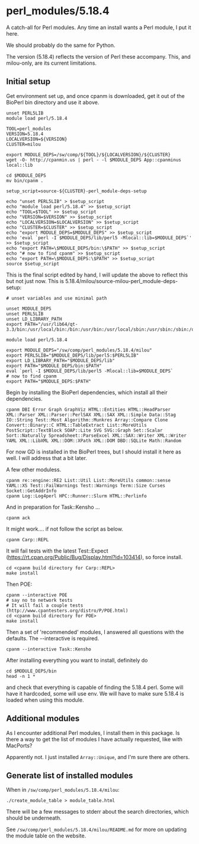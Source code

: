 perl_modules/5.18.4
===================

A catch-all for Perl modules.  Any time an install wants a Perl module, I put it here.

We should probably do the same for Python.

The version (5.18.4) reflects the version of Perl these accompany.  This, and milou-only, are its current limitations.

Initial setup
-------------

Get environment set up, and once cpanm is downloaded, get it out of the BioPerl bin directory and use it above.

    unset PERL5LIB
    module load perl/5.18.4

    TOOL=perl_modules
    VERSION=5.18.4
    LOCALVERSION=${VERSION}
    CLUSTER=milou

    export MODULE_DEPS=/sw/comp/${TOOL}/${LOCALVERSION}/${CLUSTER}
    wget -O- http://cpanmin.us | perl - -l $MODULE_DEPS App::cpanminus local::lib

    cd $MODULE_DEPS
    mv bin/cpanm .

    setup_script=source-${CLUSTER}-perl_module-deps-setup

    echo "unset PERL5LIB" > $setup_script
    echo "module load perl/5.18.4" >> $setup_script
    echo "TOOL=$TOOL" >> $setup_script
    echo "VERSION=$VERSION" >> $setup_script
    echo "LOCALVERSION=$LOCALVERSION" >> $setup_script
    echo "CLUSTER=$CLUSTER" >> $setup_script
    echo "export MODULE_DEPS=$MODULE_DEPS" >> $setup_script
    echo 'eval `perl -I $MODULE_DEPS/lib/perl5 -Mlocal::lib=$MODULE_DEPS`' >> $setup_script
    echo "export PATH=\$MODULE_DEPS/bin:\$PATH" >> $setup_script
    echo "# now to find cpanm" >> $setup_script
    echo "export PATH=\$MODULE_DEPS:\$PATH" >> $setup_script
    source $setup_script

This is the final script edited by hand, I will update the above to reflect this but not just now.
This is 5.18.4/milou/source-milou-perl_module-deps-setup:


    # unset variables and use minimal path

    unset MODULE_DEPS
    unset PERL5LIB
    unset LD_LIBRARY_PATH
    export PATH="/usr/lib64/qt-3.3/bin:/usr/local/bin:/bin:/usr/bin:/usr/local/sbin:/usr/sbin:/sbin:/opt/thinlinc/bin:/sw/uppmax/bin"

    module load perl/5.18.4

    export MODULE_DEPS="/sw/comp/perl_modules/5.18.4/milou"
    export PERL5LIB="$MODULE_DEPS/lib/perl5:$PERL5LIB"
    export LD_LIBRARY_PATH="$MODULE_DEPS/lib"
    export PATH="$MODULE_DEPS/bin:$PATH"
    eval `perl -I $MODULE_DEPS/lib/perl5 -Mlocal::lib=$MODULE_DEPS`
    # now to find cpanm
    export PATH="$MODULE_DEPS:$PATH"

Begin by installing the BioPerl dependencies, which install all their dependencies.

    cpanm DBI Error Graph GraphViz HTML::Entities HTML::HeadParser XML::Parser XML::Parser::PerlSAX XML::SAX XML::Simple Data::Stag IO::String Test::Most Algorithm::Munkres Array::Compare Clone Convert::Binary::C HTML::TableExtract List::MoreUtils PostScript::TextBlock SOAP::Lite SVG SVG::Graph Set::Scalar Sort::Naturally Spreadsheet::ParseExcel XML::SAX::Writer XML::Writer YAML XML::LibXML XML::DOM::XPath XML::DOM DBD::SQLite Math::Random

For now GD is installed in the BioPerl trees, but I should install it here as well.  I will address that a bit later.

A few other moduless.

    cpanm re::engine::RE2 List::Util List::MoreUtils common::sense YAML::XS Test::FailWarnings Test::Warnings Term::Size Curses Socket::GetAddrInfo 
    cpanm Log::Log4perl HPC::Runner::Slurm HTML::Perlinfo

And in preparation for Task::Kensho ...

    cpanm ack

It might work.... if not follow the script as below.

    cpanm Carp::REPL

It will fail tests with the latest Test::Expect
(https://rt.cpan.org/Public/Bug/Display.html?id=103414), so force install.

    cd <cpanm build directory for Carp::REPL>
    make install

Then POE:

    cpanm --interactive POE
    # say no to network tests
    # It will fail a couple tests (http://www.cpantesters.org/distro/P/POE.html)
    cd <cpanm build directory for POE>
    make install

Then a set of 'recommended' modules, I answered all questions with the defaults.  The --interactive is required.

    cpanm --interactive Task::Kensho


After installing everything you want to install, definitely do

    cd $MODULE_DEPS/bin
    head -n 1 *

and check that everything is capable of finding the 5.18.4 perl.  Some will have it hardcoded, some will use env.  We will have to make sure 5.18.4 is loaded when using this module.


Additional modules
------------------

As I encounter additional Perl modules, I install them in this package.  Is there a way to get the list of modules I have actually requested, like with MacPorts?

Apparently not.  I just installed `Array::Unique`, and I'm sure there are others.


Generate list of installed modules
----------------------------------

When in `/sw/comp/perl_modules/5.18.4/milou`:

    ./create_module_table > module_table.html

There will be a few messages to stderr about the search directories, which should be underneath.

See `/sw/comp/perl_modules/5.18.4/milou/README.md` for more on updating the module table on the website.


